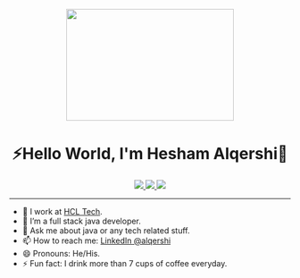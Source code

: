 <!-- [![160744959694494596](https://user-images.githubusercontent.com/6764957/101521273-94ed0f00-39c0-11eb-9721-1fb49097a171.png)](https://github.com/sw-yx?tab=repositories) -->

<p align="center">
<!--     <img windth="470" src="https://i.pinimg.com/originals/30/b8/17/30b8174c6f1a07e0af9bcf41fec3a5f5.gif"> -->
    <img width="300" height="200" src="https://user-images.githubusercontent.com/49689391/123983563-f7741f80-d991-11eb-852d-48e64b1b1b31.gif">
  
</p>

<h1 align="center">⚡️Hello World, I'm Hesham Alqershi🤖</h1></center>

<p align="center">
<a href="mailto:alqershi.hesham@gmail.com">
<img src="https://img.shields.io/badge/Gmail-D14815?style=for-the-badge&logo=gmail&logoColor=white"/>
</a><a href="https://www.linkedin.com/in/alqershi/">
<img src="https://img.shields.io/badge/LinkedIn-0077B5?style=for-the-badge&logo=linkedin&logoColor=white"/>
</a><a href="https://www.hackerrank.com/haalqershi">
<img src="https://img.shields.io/badge/HackerRank-25D366?style=for-the-badge&logo=hackerrank&logoColor=green&color=black">
</a>
<!--  <a href="https://https://leetcode.com/haalqershi/">
<img src="https://img.shields.io/badge/npm-CB3837?style=for-the-badge&logo=npm&logoColor=white"/>
</a> -->
</p>

--- 

- 🔭 I work at [HCL Tech](https://hcl.com/).
- 🌱 I’m a full stack java developer.
- 💬 Ask me about java or any tech related stuff.
- 📫 How to reach me: [LinkedIn @alqershi](https://www.linkedin.com/in/alqershi)
- 😄 Pronouns: He/His.
- ⚡ Fun fact: I drink more than 7 cups of coffee everyday.
